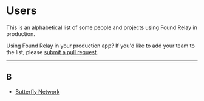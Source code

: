 # Users

This is an alphabetical list of some people and projects using Found Relay in production.

Using Found Relay in your production app? If you'd like to add your team to the list, please [submit a pull request](https://github.com/relay-tools/found-relay/pulls).

---

## B

- [Butterfly Network](https://www.butterflynetwork.com/)
